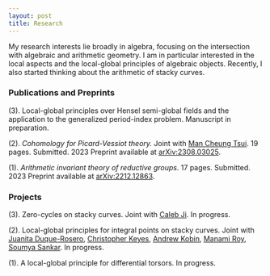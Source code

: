 ```yaml
---
layout: post
title: Research
---
```

<p style="text-align: left">
My research interests lie broadly in algebra, focusing on the intersection with algebraic and arithmetic geometry. 
I am in particular interested in the local aspects and the local-global principles of algebraic objects. Recently, I also started thinking about the arithmetic of stacky curves. 
</p>

### Publications and Preprints

<p style="text-align: left"> (3). Local-global principles over Hensel semi-global fields and the application to the generalized period-index problem. Manuscript in preparation.
</p>

<p style="text-align: left">
(2). <em>Cohomology for Picard-Vessiot theory.</em> Joint with <a href="https://manctsui.github.io/index.html">Man Cheung Tsui</a>. 19 pages. Submitted. 2023 Preprint available at <a href="https://arxiv.org/abs/2308.03025">arXiv:2308.03025</a>.
</p>

<p style="text-align: left">
(1). <em>Arithmetic invariant theory of reductive groups.</em> 17 pages. Submitted. 2023 Preprint available at <a href="https://arxiv.org/abs/2212.12863">arXiv:2212.12863</a>. 
</p>



### Projects

<p style="text-align: left">
(3). Zero-cycles on stacky curves. Joint with <a href="https://math.columbia.edu/~calebji/">Caleb Ji</a>. In progress.
</p>


<p style="text-align: left">
(2). Local-global principles for integral points on stacky curves. Joint with <a href="https://juanitaduquer.github.io">Juanita Duque-Rosero</a>, <a href="https://c-keyes.github.io">Christopher Keyes</a>, <a href="https://www.andrewkobin.com">Andrew Kobin</a>, <a href="https://faculty.fordham.edu/mroy17/">Manami Roy</a>, <a href="https://sites.google.com/site/soumya3sankar/">Soumya Sankar</a>. In progress. 
</p>

<p style="text-align: left">
(1). A local-global principle for differential torsors. In progress.
</p>




